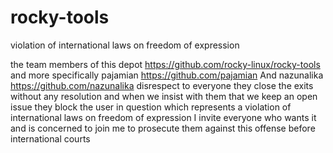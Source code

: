 # rocky-tools
violation of international laws on freedom of expression

the team members of this depot
https://github.com/rocky-linux/rocky-tools
and more specifically
pajamian https://github.com/pajamian
And
nazunalika https://github.com/nazunalika
disrespect to everyone
they close the exits without any resolution
and when we insist with them that we keep an open issue
they block the user in question
which represents a violation of international laws on freedom of expression
I invite everyone who wants it and is concerned to join me
to prosecute them against this offense before international courts
